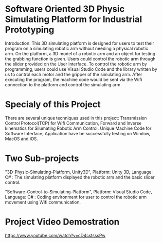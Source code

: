 # Software Oriented 3D Physic Simulating Platform for Industrial Prototyping
Introduction: This 3D simulating platform is designed for users to test their program on a simulating robotic arm without needing a physical robotic arm. On the platform, a 3D model of a robotic arm and an object for testing the grabbing function is given. Users could control the robotic arm through the slider provided on the User Interface. To control the robotic arm by programming, users could use Visual Studio Code and the library written by us to control each motor and the gripper of the simulating arm. After executing the program, the machine code would be sent via the Wifi connection to the platform and control the simulating arm.

# Specialy of this Project
There are several unique tecnniques used in this project: Transmission Control Protocol(TCP) for Wifi Communication, Forward and Inverse kinematics for Silumating Robotic Arm Control. Unique Machine Code for Software Interface, Application have be successfully testing on Window, MacOS and iOS.

# Two Sub-projects
"3D-Physic-Simulating-Platform, Unity3D", Platform: Unity 3D, Language: C# : 
The simulating platform displayed the robotic arm and the basic slider control.

"Software-Control-to-Simulating-Platform", Platform: Visual Studio Code, Language: C# : 
Coding environment for user to control the robotic arm movement using Wifi communication.
                                            
# Project Video Demostration
https://www.youtube.com/watch?v=cD4cstsssPw
